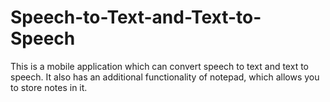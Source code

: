 # Speech-to-Text-and-Text-to-Speech

This is a mobile application which can convert speech to text and text to speech. It also has an additional functionality of notepad, which allows you to store notes in it.

